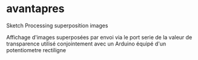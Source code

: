 avantapres
==========

Sketch Processing superposition images

Affichage d'images superposées par envoi via le port serie de la valeur de transparence
utilisé conjointement avec un Arduino équipé d'un potentiometre rectiligne
